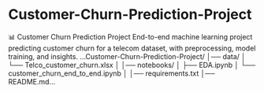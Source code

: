 # Customer-Churn-Prediction-Project
📊 Customer Churn Prediction Project
End-to-end machine learning project predicting customer churn for a telecom dataset, with preprocessing, model training, and insights.
...Customer-Churn-Prediction-Project/
│── data/
│   └── Telco_customer_churn.xlsx
│
│── notebooks/
│   ├── EDA.ipynb
│   └── customer_churn_end_to_end.ipynb
│
│── requirements.txt
│── README.md...
